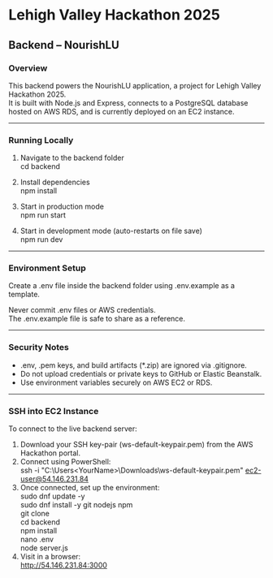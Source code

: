 # Lehigh Valley Hackathon 2025

## Backend – NourishLU

### Overview
This backend powers the NourishLU application, a project for Lehigh Valley Hackathon 2025.  
It is built with Node.js and Express, connects to a PostgreSQL database hosted on AWS RDS, and is currently deployed on an EC2 instance.

---

### Running Locally

1. Navigate to the backend folder  
       cd backend

2. Install dependencies  
       npm install

3. Start in production mode  
       npm run start

4. Start in development mode (auto-restarts on file save)  
       npm run dev

---

### Environment Setup
Create a .env file inside the backend folder using .env.example as a template.

Never commit .env files or AWS credentials.  
The .env.example file is safe to share as a reference.

---

### Security Notes
- .env, .pem keys, and build artifacts (*.zip) are ignored via .gitignore.  
- Do not upload credentials or private keys to GitHub or Elastic Beanstalk.  
- Use environment variables securely on AWS EC2 or RDS.

---

### SSH into EC2 Instance

To connect to the live backend server:

1. Download your SSH key-pair (ws-default-keypair.pem) from the AWS Hackathon portal.  
2. Connect using PowerShell:  
       ssh -i "C:\Users\<YourName>\Downloads\ws-default-keypair.pem" ec2-user@54.146.231.84  
3. Once connected, set up the environment:  
       sudo dnf update -y  
       sudo dnf install -y git nodejs npm  
       git clone <repository-url>  
       cd backend  
       npm install  
       nano .env  
       node server.js  
4. Visit in a browser:  
       http://54.146.231.84:3000